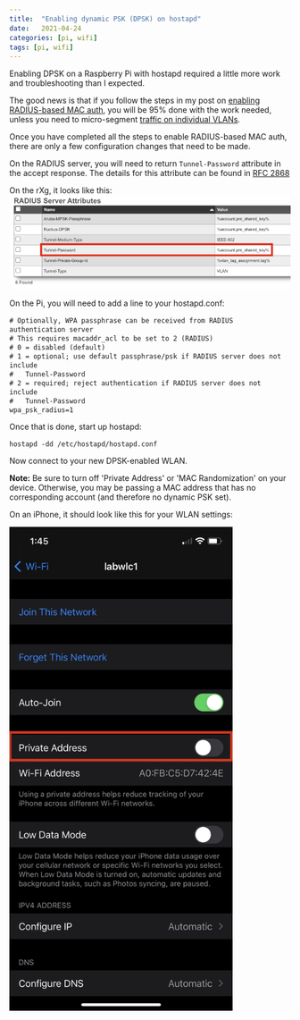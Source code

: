 ```yaml
---
title:  "Enabling dynamic PSK (DPSK) on hostapd"
date:   2021-04-24
categories: [pi, wifi]
tags: [pi, wifi]
---
```


Enabling DPSK on a Raspberry Pi with hostapd required a little more work and troubleshooting than I expected.

The good news is that if you follow the steps in my post on [enabling RADIUS-based MAC auth][mac-auth], you will be 95% done with the work needed, unless you need to micro-segment [traffic on individual VLANs][dvlan]. 

Once you have completed all the steps to enable RADIUS-based MAC auth, there are only a few configuration changes that need to be made. 

On the RADIUS server, you will need to return `Tunnel-Password` attribute in the accept response. The details for this attribute can be found in [RFC 2868][rfc]

On the rXg, it looks like this:
<img src="/images/tunnel-password.png">

On the Pi, you will need to add a line to your hostapd.conf:
```
# Optionally, WPA passphrase can be received from RADIUS authentication server
# This requires macaddr_acl to be set to 2 (RADIUS)
# 0 = disabled (default)
# 1 = optional; use default passphrase/psk if RADIUS server does not include
#	Tunnel-Password
# 2 = required; reject authentication if RADIUS server does not include
#	Tunnel-Password
wpa_psk_radius=1
```

Once that is done, start up hostapd:
```
hostapd -dd /etc/hostapd/hostapd.conf
```

Now connect to your new DPSK-enabled WLAN.

**Note:** Be sure to turn off 'Private Address' or 'MAC Randomization' on your device. Otherwise, you may be passing a MAC address that has no corresponding account (and therefore no dynamic PSK set).

On an iPhone, it should look like this for your WLAN settings:

<img src="/images/random-mac.jpg" width="400">

[mac-auth]: /2021/hostapd-macacl/
[dvlan]: /2021/hostapd-dvlan/
[rfc]: https://datatracker.ietf.org/doc/html/rfc2868#section-3.5
